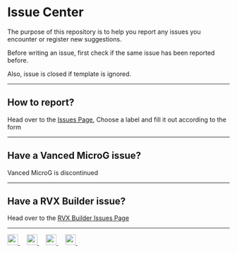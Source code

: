 # Issue Center

The purpose of this repository is to help you report any issues you encounter or register new suggestions.

Before writing an issue, first check if the same issue has been reported before.

Also, issue is closed if template is ignored.
___
## How to report?

Head over to the [Issues Page](https://github.com/inotia00/ReVanced_Extended/issues/new/choose), Choose a label and fill it out according to the form
___
## Have a Vanced MicroG issue?

Vanced MicroG is discontinued
___
## Have a RVX Builder issue?

Head over to the [RVX Builder Issues Page](https://github.com/inotia00/rvx-builder/issues)
___
<p align="left">
    <a href="https://github.com/inotia00/revanced-documentation/wiki">
        <picture>
            <source height="24px" media="(prefers-color-scheme: dark)" srcset="https://i.ibb.co/dMMmCrW/Git-Hub-Mark.png" />
            <img height="24px" src="https://i.ibb.co/9wV3HGF/Git-Hub-Mark-Light.png" />
        </picture>
    </a>&nbsp;&nbsp;&nbsp;
    <a href="https://reddit.com/r/revancedextended">
        <img height="24px" src="https://user-images.githubusercontent.com/13122796/178032351-9d9d5619-8ef7-470a-9eec-2744ece54553.png" />
    </a>&nbsp;&nbsp;&nbsp;
    <a href="https://t.me/revanced_extended">
        <img height="24px" src="https://user-images.githubusercontent.com/13122796/178032213-faf25ab8-0bc3-4a94-a730-b524c96df124.png" />
    </a>&nbsp;&nbsp;&nbsp;
    <a href="https://t.me/revanced_extended_repo">
        <img height="24px" src="https://user-images.githubusercontent.com/13122796/178032213-faf25ab8-0bc3-4a94-a730-b524c96df124.png" />
    </a>&nbsp;&nbsp;&nbsp;
</p>